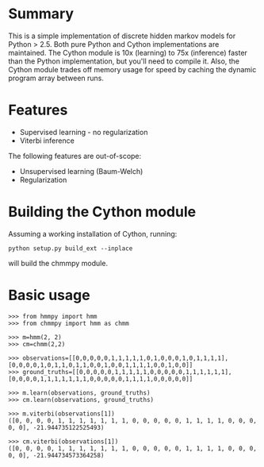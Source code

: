 # Summary

This is a simple implementation of discrete hidden markov models for Python > 2.5. Both pure Python and Cython implementations are maintained. The Cython module is 10x (learning) to 75x (inference) faster than the Python implementation, but you'll need to compile it. Also, the Cython module trades off memory usage for speed by caching the dynamic program array between runs.

# Features

* Supervised learning - no regularization
* Viterbi inference

The following features are out-of-scope:

* Unsupervised learning (Baum-Welch)
* Regularization

# Building the Cython module

Assuming a working installation of Cython, running:
	
	python setup.py build_ext --inplace

will build the chmmpy module.

# Basic usage

	>>> from hmmpy import hmm
	>>> from chmmpy import hmm as chmm
	
	>>> m=hmm(2, 2)
	>>> cm=chmm(2,2)
	
	>>> observations=[[0,0,0,0,0,1,1,1,1,1,0,1,0,0,0,1,0,1,1,1,1],[0,0,0,0,1,0,1,1,0,1,1,0,0,1,0,0,1,1,1,1,0,0,1,0,0]]
	>>> ground_truths=[[0,0,0,0,0,1,1,1,1,1,0,0,0,0,0,1,1,1,1,1,1],[0,0,0,0,1,1,1,1,1,1,1,0,0,0,0,0,1,1,1,1,0,0,0,0,0]]
	
	>>> m.learn(observations, ground_truths)
	>>> cm.learn(observations, ground_truths)
	
	>>> m.viterbi(observations[1])
	([0, 0, 0, 0, 1, 1, 1, 1, 1, 1, 1, 0, 0, 0, 0, 0, 1, 1, 1, 1, 0, 0, 0, 0, 0], -21.944735122525493)
	
	>>> cm.viterbi(observations[1])
	([0, 0, 0, 0, 1, 1, 1, 1, 1, 1, 1, 0, 0, 0, 0, 0, 1, 1, 1, 1, 0, 0, 0, 0, 0], -21.944734573364258)


